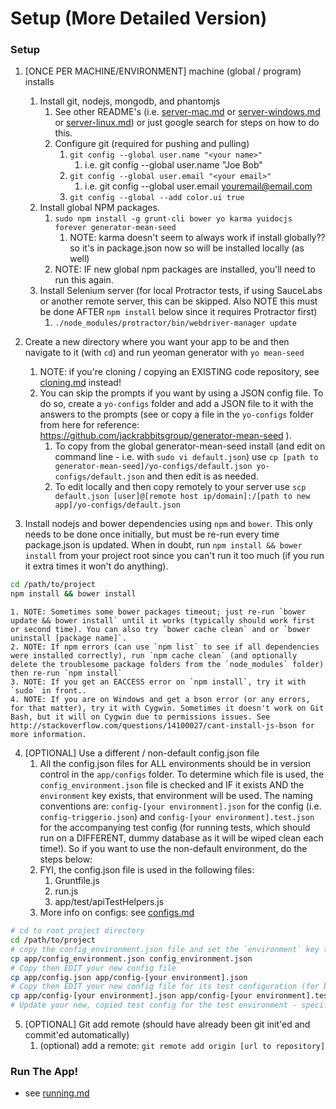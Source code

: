 # Setup (More Detailed Version)

### Setup
1. [ONCE PER MACHINE/ENVIRONMENT] machine (global / program) installs
	1. Install git, nodejs, mongodb, and phantomjs
		1. See other README's (i.e. [server-mac.md](server-mac.md) or [server-windows.md](server-windows.md) or [server-linux.md](server-linux.md)) or just google search for steps on how to do this.
		2. Configure git (required for pushing and pulling)
			1. `git config --global user.name "<your name>"`
				1. i.e. git config --global user.name "Joe Bob"
			2. `git config --global user.email "<your email>"`
				1. i.e. git config --global user.email youremail@email.com
			3. `git config --global --add color.ui true`
	2. Install global NPM packages.
		1. `sudo npm install -g grunt-cli bower yo karma yuidocjs forever generator-mean-seed`
			1. NOTE: karma doesn't seem to always work if install globally?? so it's in package.json now so will be installed locally (as well)
		2. NOTE: IF new global npm packages are installed, you'll need to run this again.
	3. Install Selenium server (for local Protractor tests, if using SauceLabs or another remote server, this can be skipped. Also NOTE this must be done AFTER `npm install` below since it requires Protractor first)
		1. `./node_modules/protractor/bin/webdriver-manager update`

2. Create a new directory where you want your app to be and then navigate to it (with `cd`) and run yeoman generator with `yo mean-seed`
	1. NOTE: if you're cloning / copying an EXISTING code repository, see [cloning.md](cloning.md) instead!
	2. You can skip the prompts if you want by using a JSON config file. To do so, create a `yo-configs` folder and add a JSON file to it with the answers to the prompts (see or copy a file in the `yo-configs` folder from here for reference: https://github.com/jackrabbitsgroup/generator-mean-seed ).
		1. To copy from the global generator-mean-seed install (and edit on command line - i.e. with `sudo vi default.json`) use `cp [path to generator-mean-seed]/yo-configs/default.json yo-configs/default.json` and then edit is as needed.
		2. To edit locally and then copy remotely to your server use `scp default.json [user]@[remote host ip/domain]:/[path to new app]/yo-configs/default.json`

3. Install nodejs and bower dependencies using `npm` and `bower`. This only needs to be done once initially, but must be re-run every time package.json is updated. When in doubt, run `npm install && bower install` from your project root since you can't run it too much (if you run it extra times it won't do anything).
```bash
cd /path/to/project
npm install && bower install
```
	1. NOTE: Sometimes some bower packages timeout; just re-run `bower update && bower install` until it works (typically should work first or second time). You can also try `bower cache clean` and or `bower uninstall [package name]`.
	2. NOTE: If npm errors (can use `npm list` to see if all dependencies were installed correctly), run `npm cache clean` (and optionally delete the troublesome package folders from the `node_modules` folder) then re-run `npm install`
	3. NOTE: If you get an EACCESS error on `npm install`, try it with `sudo` in front..
	4. NOTE: If you are on Windows and get a bson error (or any errors, for that matter), try it with Cygwin. Sometimes it doesn't work on Git Bash, but it will on Cygwin due to permissions issues. See http://stackoverflow.com/questions/14100027/cant-install-js-bson for more information.

4. [OPTIONAL] Use a different / non-default config.json file
	1. All the config.json files for ALL environments should be in version control in the `app/configs` folder. To determine which file is used, the `config_environment.json` file is checked and IF it exists AND the `environment` key exists, that environment will be used. The naming conventions are: `config-[your environment].json` for the config (i.e. `config-triggerio.json`) and `config-[your environment].test.json` for the accompanying test config (for running tests, which should run on a DIFFERENT, dummy database as it will be wiped clean each time!). So if you want to use the non-default environment, do the steps below:
	2. FYI, the config.json file is used in the following files:
		1. Gruntfile.js
		2. run.js
		3. app/test/apiTestHelpers.js
	3. More info on configs: see [configs.md](../files/configs.md)
```bash
# cd to root project directory
cd /path/to/project
# copy the config_environment.json file and set the `environment` key to your new environment.
cp app/config_environment.json config_environment.json
# Copy then EDIT your new config file
cp app/config.json app/config-[your environment].json
# Copy then EDIT your new config file for its test configuration (for backend tests)
cp app/config-[your environment].json app/config-[your environment].test.json
# Update your new, copied test config for the test environment - specifically, change 'db.database' and 'session.store.db' to a different testing database, such as 'test_temp'. Also, optionally, change the `server.port` so that way both the test server and the non-test server can run at the same time.
```

5. [OPTIONAL] Git add remote (should have already been git init'ed and commit'ed automatically)
	1. (optional) add a remote: `git remote add origin [url to repository]`

	

### Run The App!
- see [running.md](running.md)
